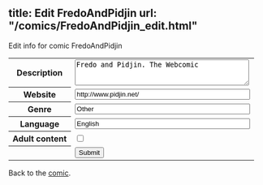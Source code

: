 title: Edit FredoAndPidjin
url: "/comics/FredoAndPidjin_edit.html"
---
Edit info for comic FredoAndPidjin

<form name="comic" action="http://gaepostmail.appspot.com/comic/" method="post">
<table class="comicinfo">
<tr>
<th>Description</th><td><textarea name="description" cols="40" rows="3">Fredo and Pidjin. The Webcomic</textarea></td>
</tr>
<tr>
<th>Website</th><td><input type="text" name="url" value="http://www.pidjin.net/" size="40"/></td>
</tr>
<tr>
<th>Genre</th><td><input type="text" name="genre" value="Other" size="40"/></td>
</tr>
<tr>
<th>Language</th><td><input type="text" name="language" value="English" size="40"/></td>
</tr>
<tr>
<th>Adult content</th><td><input type="checkbox" name="adult" value="adult" /></td>
</tr>
<tr>
<th></th><td>
<input type="hidden" name="comic" value="FredoAndPidjin" />
<input type="submit" name="submit" value="Submit" />
</td>
</tr>
</table>
</form>

Back to the [comic](FredoAndPidjin.html).
